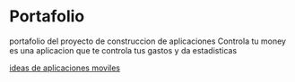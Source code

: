 # Portafolio
portafolio del proyecto de construccion de aplicaciones
Controla tu money
es una aplicacion que te controla tus gastos y da estadisticas
<p> <a href="https://github.com/camilouan/Portafolio/blob/main/Ideas%20de%20proyectos%20de%20aplicaciones%20Android.md" title="ideas de proyecto de aplicaciones moviles">
ideas de aplicaciones moviles</a> </p>
